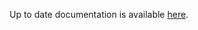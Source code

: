 <!-- DO NOT EDIT THIS FILE MANUALLY  -->
<!-- Please read the https://github.com/linuxserver/docker-webtop/blob/arch-mate/.github/CONTRIBUTING.md -->

Up to date documentation is available [here](https://github.com/linuxserver/docker-webtop/blob/master/README.md).
